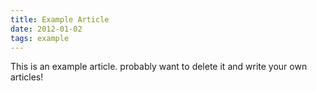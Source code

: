```yaml
---
title: Example Article
date: 2012-01-02
tags: example
---
```


This is an example article.  probably want to delete it and write your own articles!
